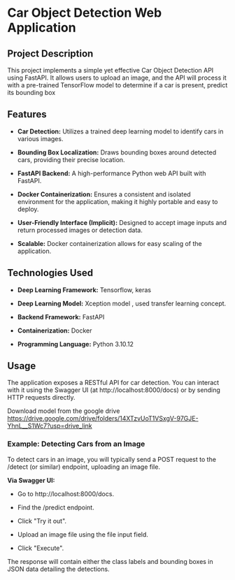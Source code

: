 # Car Object Detection Web Application

## Project Description
This project implements a simple yet effective Car Object Detection API using FastAPI. It allows users to upload an image, and the API will process it with a pre-trained TensorFlow model to determine if a car is present, predict its bounding box

## Features
- **Car Detection:** Utilizes a trained deep learning model to identify cars in various images.

- **Bounding Box Localization:** Draws bounding boxes around detected cars, providing their precise location.

- **FastAPI Backend:** A high-performance Python web API built with FastAPI.

- **Docker Containerization:** Ensures a consistent and isolated environment for the application, making it highly portable and easy to deploy.

- **User-Friendly Interface (Implicit):** Designed to accept image inputs and return processed images or detection data.

- **Scalable:** Docker containerization allows for easy scaling of the application.


## Technologies Used

- **Deep Learning Framework:** Tensorflow, keras

- **Deep Learning Model:** Xception model , used transfer learning concept.

- **Backend Framework:** FastAPI

- **Containerization:** Docker

- **Programming Language:** Python 3.10.12


## Usage

The application exposes a RESTful API for car detection. You can interact with it using the Swagger UI (at http://localhost:8000/docs) or by sending HTTP requests directly.

Download model from the google drive https://drive.google.com/drive/folders/14XTzvUoT1VSxgV-97GJE-YhnL__S1Wc7?usp=drive_link


### Example: Detecting Cars from an Image
To detect cars in an image, you will typically send a POST request to the /detect (or similar) endpoint, uploading an image file.

**Via Swagger UI:**

- Go to http://localhost:8000/docs.

- Find the /predict endpoint.

- Click "Try it out".

- Upload an image file using the file input field.

- Click "Execute".

The response will contain either the class labels and  bounding boxes in JSON data detailing the detections.

